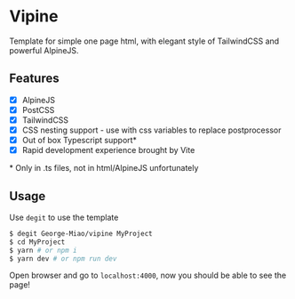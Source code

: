 # Vipine

Template for simple one page html, with elegant style of TailwindCSS and powerful AlpineJS.

## Features

- [x] AlpineJS
- [x] PostCSS
- [x] TailwindCSS
- [x] CSS nesting support - use with css variables to replace postprocessor
- [x] Out of box Typescript support\*
- [x] Rapid development experience brought by Vite

\* Only in .ts files, not in html/AlpineJS unfortunately

## Usage

Use `degit` to use the template

```bash
$ degit George-Miao/vipine MyProject
$ cd MyProject
$ yarn # or npm i
$ yarn dev # or npm run dev
```

Open browser and go to `localhost:4000`, now you should be able to see the page!
